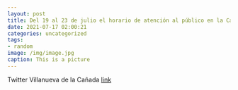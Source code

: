 ```yaml
---
layout: post
title: Del 19 al 23 de julio el horario de atención al público en la Casa Consistorial y antiguo Ayuntamiento es de 9:00 a 13:00 horas....
date: 2021-07-17 02:00:21
categories: uncategorized
tags:
- random
image: /img/image.jpg
caption: This is a picture
---
```

Twitter Villanueva de la Cañada [link](https://twitter.com/AytoVDLCanada/status/1416001668551004160)
